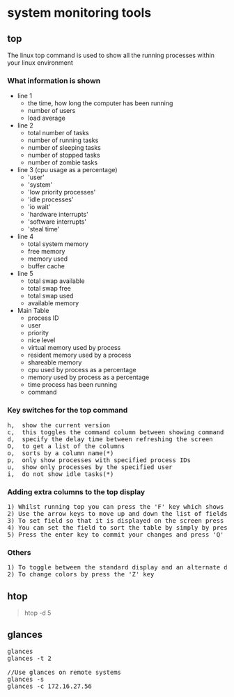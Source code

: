 # system monitoring tools

## top
The linux top command is used to show all the running processes within your linux environment <br/>

### What information is shown
+ line 1
    + the time, how long the computer has been running
    + number of users
    + load average
+ line 2
    + total number of tasks
    + number of running tasks
    + number of sleeping tasks
    + number of stopped tasks
    + number of zombie tasks
+ line 3 (cpu usage as a percentage)
    + 'user'
    + 'system'
    + 'low priority processes'
    + 'idle processes'
    + 'io wait'
    + 'hardware interrupts'
    + 'software interrupts'
    + 'steal time'
+ line 4
    + total system memory
    + free memory
    + memory used
    + buffer cache
+ line 5
    + total swap available
    + total swap free
    + total swap used
    + available memory
+ Main Table
    + process ID
    + user
    + priority
    + nice level
    + virtual memory used by process
    + resident memory used by a process
    + shareable memory
    + cpu used by process as a percentage
    + memory used by process as a percentage
    + time process has been running
    + command

### Key switches for the top command
<pre>
h,  show the current version
c,  this toggles the command column between showing command and program name(*)
d,  specify the delay time between refreshing the screen
O,  to get a list of the columns
o,  sorts by a column name(*)
p,  only show processes with specified process IDs
u,  show only processes by the specified user
i,  do not show idle tasks(*)
</pre>

### Adding extra columns to the top display
<pre>
1) Whilst running top you can press the 'F' key which shows the list of fields that can be displayed in the table
2) Use the arrow keys to move up and down the list of fields
3) To set field so that it is displayed on the screen press the 'D' key, to remove the field press 'D' on it again
4) You can set the field to sort the table by simply by pressing the 'S' key on the field you wish to sort by
5) Press the enter key to commit your changes and press 'Q' to quit
</pre>

### Others
<pre>
1) To toggle between the standard display and an alternate display by press the 'A' key
2) To change colors by press the 'Z' key
</pre>

## htop
> htop -d 5 <br/>

## glances
<pre>
glances
glances -t 2

//Use glances on remote systems
glances -s
glances -c 172.16.27.56
</pre>
